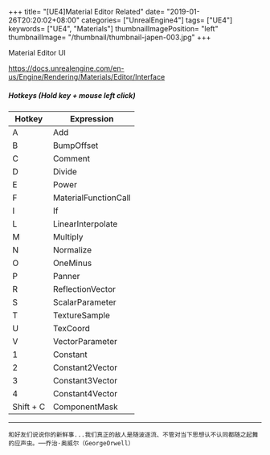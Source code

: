 +++
title= "[UE4]Material Editor Related"
date= "2019-01-26T20:20:02+08:00"
categories= ["UnrealEngine4"]
tags= ["UE4"]
keywords= ["UE4", "Materials"]
thumbnailImagePosition= "left"
thumbnailImage= "/thumbnail/thumbnail-japen-003.jpg"
+++

Material Editor UI  
<!--more-->
https://docs.unrealengine.com/en-us/Engine/Rendering/Materials/Editor/Interface

##### Hotkeys (Hold key + mouse left click)


<table>
    <thead>
        <tr>
            <th>Hotkey</th>
            <th>Expression</th>
        </tr>
    </thead>
    <tbody>
		<tr>
            <td> A </td>
            <td>Add</td>
        </tr>
		<tr>
            <td> B </td>
            <td>BumpOffset</td>
        </tr>
		<tr>
            <td> C </td>
            <td>Comment</td>
        </tr>
		<tr>
            <td> D </td>
            <td>Divide</td>
        </tr>
		<tr>
            <td> E </td>
            <td>Power</td>
        </tr>
		<tr>
            <td> F </td>
            <td>MaterialFunctionCall</td>
        </tr>
		<tr>
            <td> I </td>
            <td>If</td>
        </tr>
		<tr>
            <td> L </td>
            <td>LinearInterpolate</td>
        </tr>
		<tr>
            <td> M </td>
            <td>Multiply</td>
        </tr>
		<tr>
            <td> N </td>
            <td>Normalize</td>
        </tr>
		<tr>
            <td> O </td>
            <td>OneMinus</td>
        </tr>
		<tr>
            <td> P </td>
            <td>Panner</td>
        </tr>
		<tr>
            <td> R </td>
            <td>ReflectionVector</td>
        </tr>
		<tr>
            <td> S </td>
            <td>ScalarParameter</td>
        </tr>
		<tr>
            <td> T </td>
            <td>TextureSample</td>
        </tr>
		<tr>
            <td> U </td>
            <td>TexCoord</td>
        </tr>
		<tr>
            <td> V </td>
            <td>VectorParameter</td>
        </tr>
		<tr>
            <td> 1 </td>
            <td>Constant</td>
        </tr>
		<tr>
            <td> 2 </td>
            <td>Constant2Vector</td>
        </tr>
		<tr>
            <td> 3 </td>
            <td>Constant3Vector</td>
        </tr>
		<tr>
            <td> 4 </td>
            <td>Constant4Vector</td>
        </tr>
		<tr>
            <td> Shift + C </td>
            <td>ComponentMask</td>
        </tr>
    </tbody>
</table>

***
`和好友们说说你的新鲜事...我们真正的敌人是随波逐流、不管对当下思想认不认同都随之起舞的应声虫。──乔治·奥威尔（GeorgeOrwell）`